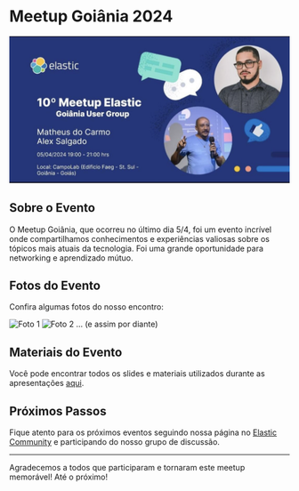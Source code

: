 # Meetup Goiânia 2024

<p align="center"><img src="./images/chamada_meetup.png" alt="Demo" width="700"/></p>

## Sobre o Evento

O Meetup Goiânia, que ocorreu no último dia 5/4, foi um evento incrível onde compartilhamos conhecimentos e experiências valiosas sobre os tópicos mais atuais da tecnologia. Foi uma grande oportunidade para networking e aprendizado mútuo.

## Fotos do Evento

Confira algumas fotos do nosso encontro:

![Foto 1](link_para_foto1)
![Foto 2](link_para_foto2)
... (e assim por diante)

## Materiais do Evento

Você pode encontrar todos os slides e materiais utilizados durante as apresentações [aqui](SlidesMeetupGoiania.2024.pdf).

## Próximos Passos

Fique atento para os próximos eventos seguindo nossa página no [Elastic Community](https://www.elastic.co/pt/community) e participando do nosso grupo de discussão.

---

Agradecemos a todos que participaram e tornaram este meetup memorável! Até o próximo!
